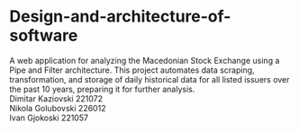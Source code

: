 # Design-and-architecture-of-software
A web application for analyzing the Macedonian Stock Exchange using a Pipe and Filter architecture. This project automates data scraping, transformation, and storage of daily historical data for all listed issuers over the past 10 years, preparing it for further analysis.
  <br/>Dimitar Kaziovski 221072
  <br/> Nikola Golubovski 226012
  <br/> Ivan Gjokoski 221057
